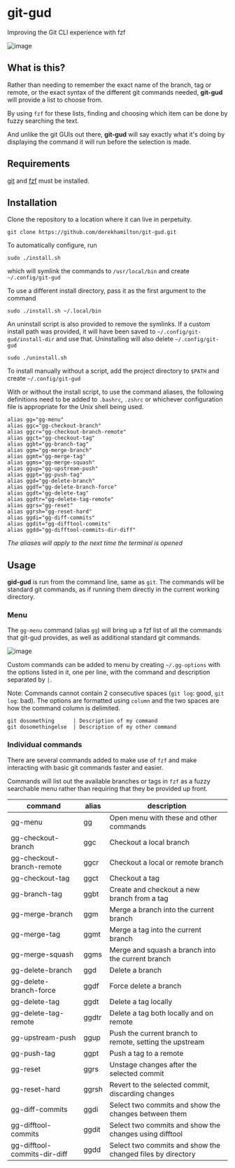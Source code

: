 # git-gud

Improving the Git CLI experience with fzf

![image](https://i.imgur.com/1tWisyl.gif)

## What is this?

Rather than needing to remember the exact name of the branch, tag or remote, or the exact syntax of the different git commands needed, **git-gud** will provide a list to choose from.

By using `fzf` for these lists, finding and choosing which item can be done by fuzzy searching the text.

And unlike the git GUIs out there, **git-gud** will say exactly what it's doing by displaying the command it will run before the selection is made.

## Requirements

[git](https://github.com/git/git) and [fzf](https://github.com/junegunn/fzf) must be installed.

## Installation

Clone the repository to a location where it can live in perpetuity.

```
git clone https://github.com/derekhamilton/git-gud.git
```

To automatically configure, run

```
sudo ./install.sh
```

which will symlink the commands to `/usr/local/bin` and create `~/.config/git-gud`

To use a different install directory, pass it as the first argument to the command

```
sudo ./install.sh ~/.local/bin
```

An uninstall script is also provided to remove the symlinks. If a custom install path was provided, it will have been saved to `~/.config/git-gud/install-dir` and use that. Uninstalling will also delete `~/.config/git-gud`

```
sudo ./uninstall.sh
```

To install manually without a script, add the project directory to `$PATH` and create `~/.config/git-gud`

With or without the install script, to use the command aliases, the following definitions need to be added to `.bashrc`, `.zshrc` or whichever configuration file is appropriate for the Unix shell being used.

```
alias gg="gg-menu"
alias ggc="gg-checkout-branch"
alias ggcr="gg-checkout-branch-remote"
alias ggct="gg-checkout-tag"
alias ggbt="gg-branch-tag"
alias ggm="gg-merge-branch"
alias ggmt="gg-merge-tag"
alias ggms="gg-merge-squash"
alias ggup="gg-upstream-push"
alias ggpt="gg-push-tag"
alias ggd="gg-delete-branch"
alias ggdf="gg-delete-branch-force"
alias ggdt="gg-delete-tag"
alias ggdtr="gg-delete-tag-remote"
alias ggrs="gg-reset"
alias ggrsh="gg-reset-hard"
alias ggdi="gg-diff-commits"
alias ggdit="gg-difftool-commits"
alias ggdd="gg-difftool-commits-dir-diff"
```

_The aliases will apply to the next time the terminal is opened_

## Usage

**gid-gud** is run from the command line, same as `git`. The commands will be standard git commands, as if running them directly in the current working directory.

### Menu

The `gg-menu` command (alias `gg`) will bring up a fzf list of all the commands that git-gud provides, as well as additional standard git commands.

![image](https://i.imgur.com/enbjTFo.png)

Custom commands can be added to menu by creating `~/.gg-options` with the options listed in it, one per line, with the command and description separated by `|`.

Note: Commands cannot contain 2 consecutive spaces (`git log`: good, `git  log`: bad). The options are formatted using `column` and the two spaces are how the command column is delimited.

```
git dosomething      | Description of my command
git dosomethingelse  | Description of my other command
```

### Individual commands

There are several commands added to make use of `fzf` and make interacting with basic git commands faster and easier.

Commands will list out the available branches or tags in `fzf` as a fuzzy searchable menu rather than requiring that they be provided up front.

| command                      | alias     | description                                                |
| ---------------------------- | --------- | ---------------------------------------------------------- |
| gg-menu                      | gg        | Open menu with these and other commands                    |
| gg-checkout-branch           | ggc       | Checkout a local branch                                    |
| gg-checkout-branch-remote    | ggcr      | Checkout a local or remote branch                          |
| gg-checkout-tag              | ggct      | Checkout a tag                                             |
| gg-branch-tag                | ggbt      | Create and checkout a new branch from a tag                |
| gg-merge-branch              | ggm       | Merge a branch into the current branch                     |
| gg-merge-tag                 | ggmt      | Merge a tag into the current branch                        |
| gg-merge-squash              | ggms      | Merge and squash a branch into the current branch          |
| gg-delete-branch             | ggd       | Delete a branch                                            |
| gg-delete-branch-force       | ggdf      | Force delete a branch                                      |
| gg-delete-tag                | ggdt      | Delete a tag locally                                       |
| gg-delete-tag-remote         | ggdtr     | Delete a tag both locally and on remote                    |
| gg-upstream-push             | ggup      | Push the current branch to remote, setting the upstream    |
| gg-push-tag                  | ggpt      | Push a tag to a remote                                     |
| gg-reset                     | ggrs      | Unstage changes after the selected commit                  |
| gg-reset-hard                | ggrsh     | Revert to the selected commit, discarding changes          |
| gg-diff-commits              | ggdi      | Select two commits and show the changes between them       |
| gg-difftool-commits          | ggdit     | Select two commits and show the changes using difftool     |
| gg-difftool-commits-dir-diff | ggdd      | Select two commits and show the changed files by directory |
